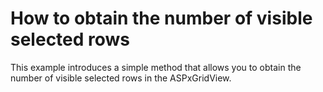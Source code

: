 # How to obtain the number of visible selected rows


<p>This example introduces a simple method that allows you to obtain the number of visible selected rows in the ASPxGridView.</p>

<br/>


